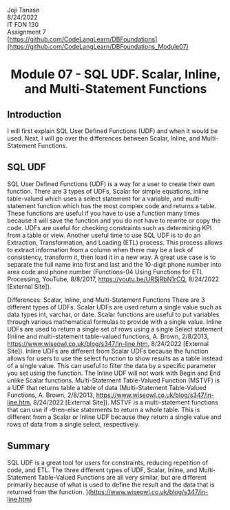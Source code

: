 Joji Tanase <br>
8/24/2022 <br>
IT FDN 130 <br>
Assignment 7 <br>
[https://github.com/CodeLangLearn/DBFoundations](https://github.com/CodeLangLearn/DBFoundations_Module07)<br>

<h1 align="center">Module 07  - SQL UDF. Scalar, Inline, and Multi-Statement Functions</h1>

## Introduction
I will first explain SQL User Defined Functions (UDF) and when it would be used. Next, I will go over the differences between Scalar, Inline, and Multi-Statement Functions.

## SQL UDF
SQL User Defined Functions (UDF) is a way for a user to create their own function. There are 3 types of UDFs, Scalar for simple equations, inline table-valued which uses a select statement for a variable, and multi-statement function which has the most complex code and returns a table. These functions are useful if you have to use a function many times because it will save the function and you do not have to rewrite or copy the code. UDFs are useful for checking constraints such as determining KPI from a table or view. Another useful time to use SQL UDF is to do an Extraction, Transformation, and Loading (ETL) process. This process allows to extract information from a column when there may be a lack of consistency, transform it, then load it in a new way. A great use case is to separate the full name into first and last and the 10-digit phone number into area code and phone number (Functions-04 Using Functions for ETL Processing, YouTube, 8/8/2017, https://youtu.be/URSjRbN1rCQ, 8/24/2022 [External Site]).

Differences: Scalar, Inline, and Multi-Statement Functions
There are 3 different types of UDFs. Scalar UDFs are used return a single value such as data types int, varchar, or date. Scalar functions are useful to put variables through various mathematical formulas to provide with a single value.
Inline UDFs are used to return a single set of rows using a single Select statement (Inline and multi-statement table-valued functions, A. Brown, 2/8/2013, https://www.wiseowl.co.uk/blog/s347/in-line.htm, 8/24/2022 [External Site]). Inline UDFs are different from Scalar UDFs because the function allows for users to use the select function to show results as a table instead of a single value. This can useful to filter the data by a specific parameter you set using the function. The Inline UDF will not work with Begin and End unlike Scalar functions.
Multi-Statement Table-Valued Function (MSTVF) is a UDF that returns table a table of data (Multi-Statement Table-Valued Functions, A. Brown, 2/8/2013, https://www.wiseowl.co.uk/blog/s347/in-line.htm, 8/24/2022 [External Site]). MSTVF is a multi-statement functions that can use if -then-else statements to return a whole table. This is different from a Scalar or Inline UDF because they return a single value and rows of data from a single select, respectively. 

## Summary
SQL UDF is a great tool for users for constraints, reducing repetition of code, and ETL. The three different types of UDF, Scalar, Inline, and Multi-Statement Table-Valued Functions are all very similar, but are different primarily because of what is used to define the result and the data that is returned from the function.
](https://www.wiseowl.co.uk/blog/s347/in-line.htm)
